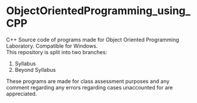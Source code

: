 # ObjectOrientedProgramming_using_CPP
C++ Source code of programs made for Object Oriented Programming Laboratory. Compatible for Windows.\
This repository is split into two branches:
  1. Syllabus
  2. Beyond Syllabus

These programs are made for class assessment purposes and any comment regarding any errors regarding cases unaccounted for are appreciated.
